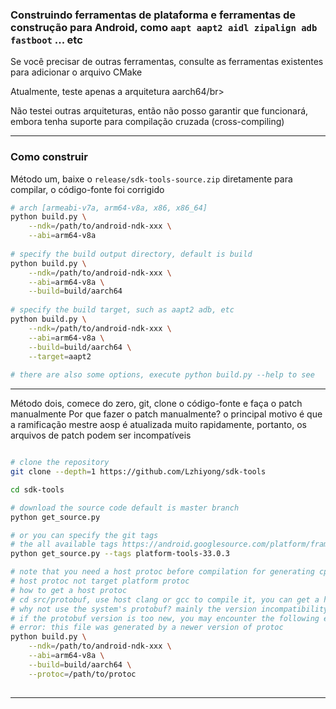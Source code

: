 ### Construindo ferramentas de plataforma e ferramentas de construção para Android, como `aapt aapt2 aidl zipalign adb fastboot` ... etc</br>

Se você precisar de outras ferramentas, consulte as ferramentas existentes para adicionar o arquivo CMake

Atualmente, teste apenas a arquitetura aarch64/br>

Não testei outras arquiteturas, então não posso garantir que funcionará, embora tenha suporte para compilação cruzada (cross-compiling)

 **** 
 
### Como construir

Método um, baixe o `release/sdk-tools-source.zip` diretamente para compilar, o código-fonte foi corrigido

```bash
# arch [armeabi-v7a, arm64-v8a, x86, x86_64]
python build.py \
    --ndk=/path/to/android-ndk-xxx \
    --abi=arm64-v8a
    
# specify the build output directory, default is build
python build.py \
    --ndk=/path/to/android-ndk-xxx \
    --abi=arm64-v8a \
    --build=build/aarch64
    
# specify the build target, such as aapt2 adb, etc
python build.py \
    --ndk=/path/to/android-ndk-xxx \
    --abi=arm64-v8a \
    --build=build/aarch64 \
    --target=aapt2
    
# there are also some options, execute python build.py --help to see

```

 **** 
 
Método dois, comece do zero, git, clone o código-fonte e faça o patch manualmente
Por que fazer o patch manualmente? o principal motivo é que a ramificação mestre aosp é atualizada muito rapidamente, portanto, os arquivos de patch podem ser incompatíveis

```bash

# clone the repository
git clone --depth=1 https://github.com/Lzhiyong/sdk-tools

cd sdk-tools

# download the source code default is master branch
python get_source.py

# or you can specify the git tags
# the all available tags https://android.googlesource.com/platform/frameworks/base/+refs
python get_source.py --tags platform-tools-33.0.3

# note that you need a host protoc before compilation for generating cpp files
# host protoc not target platform protoc
# how to get a host protoc
# cd src/protobuf, use host clang or gcc to compile it, you can get a host protoc
# why not use the system's protobuf? mainly the version incompatibility
# if the protobuf version is too new, you may encounter the following error
# error: this file was generated by a newer version of protoc
python build.py \
    --ndk=/path/to/android-ndk-xxx \
    --abi=arm64-v8a \
    --build=build/aarch64 \
    --protoc=/path/to/protoc
    
```

 **** 
 
